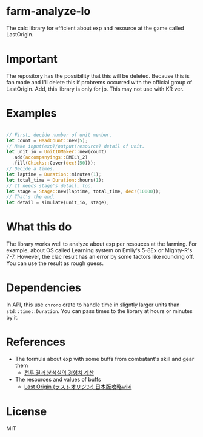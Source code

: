 # farm-analyze-lo

The calc library for efficient about exp and resource at the game called LastOrigin.

# Important

The repository has the possibility that this will be deleted.
Because this is fan made and I'll delete this if probrems occurred with the official group of LastOrigin.
Add, this library is only for jp. This may not use with KR ver.

# Examples

```rust

// First, decide number of unit menber.
let count = HeadCount::new(5);
// Make input(exp)/output(resource) detail of unit.
let unit_io = UnitIOMaker::new(count)
  .add(accompanyings::EMILY_2)
  .fill(Chicks::Cover(dec!(50)));
// Decide a times.
let laptime = Duration::minutes(1);
let total_time = Duration::hours(1);
// It needs stage's detail, too.
let stage = Stage::new(laptime, total_time, dec!(10000));
// That's the end.
let detail = simulate(unit_io, stage);

```

# What this do

The library works well to analyze about exp per resouces at the farming.
For example, about OS called Learning system on Emily's 5-8Ex or Mighty-R's 7-7.
However, the clac result has an error by some factors like rounding off.
You can use the result as rough guess.

# Dependencies

In API, this use `chrono` crate to handle time in sligntly larger units than `std::time::Duration`.
You can pass times to the library at hours or minutes by it.

# References

* The formula about exp with some buffs from combatant's skill and gear them
  * [전투 결과 분석실의 경험치 계산](https://arca.live/b/breaking/6491839)
* The resources and values of buffs
  * [Last Origin (ラストオリジン) 日本版攻略wiki](https://arca.live/b/breaking/6491839)

# License

MIT
